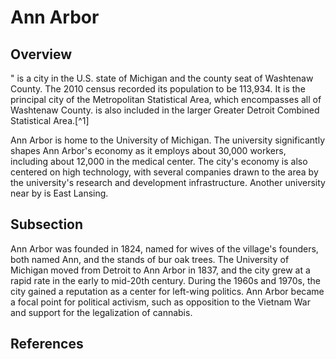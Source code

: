<param ve-config 
       title="Ann Arbor" 
       author="Ron" 
       layout="vtl" banner="https://upload.wikimedia.org/wikipedia/commons/thumb/4/47/Downtown_Ann_Arbor%2C_2020-05-05.jpg/1024px-Downtown_Ann_Arbor%2C_2020-05-05.jpg">

# Ann Arbor

<param ve-map center="Q485172" zoom="8">

## Overview

<param ve-entity eid="Q12439" title="Detroit">
"
 is a city in the U.S. state of Michigan and the county seat of Washtenaw County. The 2010 census recorded its population to be 113,934. It is the principal city of the  Metropolitan Statistical Area, which encompasses all of Washtenaw County.  is also included in the larger Greater Detroit Combined Statistical Area.[^1]
<param ve-map center="Q485172" zoom="12">
<param ve-entity eid="Q485172" >

Ann Arbor is home to the University of Michigan. The university significantly shapes Ann Arbor's economy as it employs about 30,000 workers, including about 12,000 in the medical center. The city's economy is also centered on high technology, with several companies drawn to the area by the university's research and development infrastructure. Another university near by is East Lansing.
<param ve-entity eid="Q871265" title="East Lansing">
<param ve-map center="Q871265" zoom="12">

## Subsection

Ann Arbor was founded in 1824, named for wives of the village's founders, both named Ann, and the stands of bur oak trees. The University of Michigan moved from Detroit to Ann Arbor in 1837, and the city grew at a rapid rate in the early to mid-20th century. During the 1960s and 1970s, the city gained a reputation as a center for left-wing politics. Ann Arbor became a focal point for political activism, such as opposition to the Vietnam War and support for the legalization of cannabis.

## References

[^1]:  https://en.wikipedia.org/wiki/Ann_Arbor,_Michigan
<!--stackedit_data:
eyJoaXN0b3J5IjpbLTIwMDgzODYzOTYsNzkzMDkxNzksMTg0MD
Q2NzU0MiwtMTk1NDE5OTAzNCwyMDcwOTc5NTUwLC0xMjUzNzQ1
ODIyLC0yMTE3MDEyODk4LDE3MDMxMzA5MjNdfQ==
-->